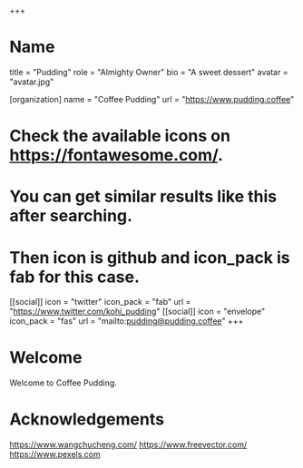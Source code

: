 +++
# Name
title = "Pudding"
role = "Almighty Owner"
bio = "A sweet dessert"
avatar = "avatar.jpg"

[organization]
  name = "Coffee Pudding"
  url = "https://www.pudding.coffee"

# Check the available icons on https://fontawesome.com/.
# You can get similar results like this <i class="fab fa-github"></i> after searching.
# Then icon is github and icon_pack is fab for this case.
[[social]]
  icon = "twitter"
  icon_pack = "fab"
  url = "https://www.twitter.com/kohi_pudding"
[[social]]
  icon = "envelope"
  icon_pack = "fas"
  url = "mailto:pudding@pudding.coffee"
+++

# Welcome
Welcome to Coffee Pudding.

# Acknowledgements
https://www.wangchucheng.com/
https://www.freevector.com/
https://www.pexels.com
